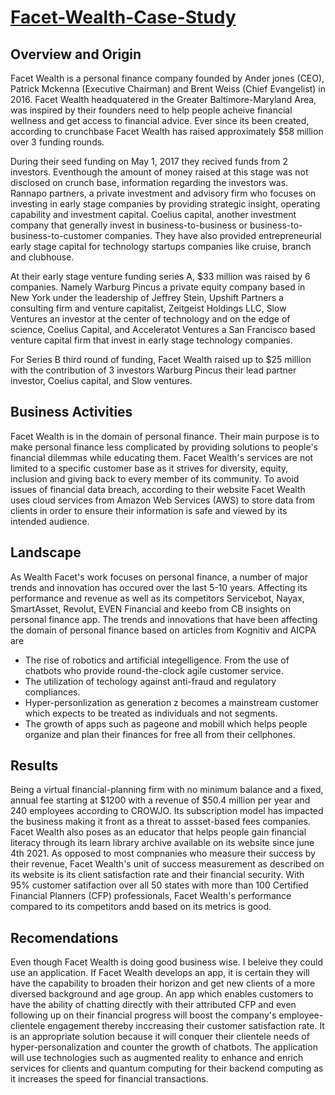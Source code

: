 # [Facet-Wealth-Case-Study](https://www.finder.com/niche-builder/5ccc5a5813449.png)
## Overview and Origin

Facet Wealth is a personal finance company founded by Ander jones (CEO), Patrick Mckenna (Executive Chairman) and Brent Weiss (Chief Evangelist) in 2016. Facet Wealth headquatered in the Greater Baltimore-Maryland Area, was inspired by their founders need to help people acheive financial wellness and get access to financial advice. Ever since its been created, according to crunchbase Facet Wealth has raised approximately $58 million over 3 funding rounds. 

During their seed funding on May 1, 2017 they recived funds from 2 investors. Eventhough the amount of money raised at this stage was not disclosed on crunch base, information regarding the investors was. Rannapo partners, a private investment and advisory firm who focuses on investing in early stage companies by providing strategic insight, operating capability and investment capital. Coelius capital, another investment company that generally invest in business-to-business or business-to-business-to-customer companies. They have also provided entrepreneurial early stage capital for technology startups companies like cruise, branch and clubhouse.

At their early stage venture funding series A, $33 million was raised by 6 companies. Namely Warburg Pincus a private equity company based in New York under the leadership of Jeffrey Stein, Upshift Partners a consulting firm and venture capitalist, Zeitgeist Holdings LLC, Slow Ventures an investor at the center of technology and on the edge of science, Coelius Capital, and Acceleratot Ventures a San Francisco based venture capital firm that invest in early stage technology companies. 

For Series B third round of funding, Facet Wealth raised up to $25 million with the contribution of 3 investors Warburg Pincus their lead partner investor, Coelius capital, and Slow ventures.


## Business Activities

Facet Wealth is in the domain of  personal finance. Their main purpose is to make personal finance less complicated by providing solutions to people's financial dilemmas while educating them. Facet Wealth's services are not limited to a specific customer base as it strives for diversity, equity, inclusion and giving back to every member of its community. To avoid issues of financial data breach, according to their website  Facet Wealth uses cloud services from Amazon Web Services (AWS) to store data from clients in order to ensure their information is safe and viewed by its intended audience. 

## Landscape

As Wealth Facet's work focuses on personal finance, a number of major trends and innovation has occured over the last 5-10 years. Affecting its performance and revenue as well as its competitors Servicebot, Nayax, SmartAsset, Revolut, EVEN Financial and keebo from CB insights on personal finance app. The trends and innovations that have been affecting the domain of personal finance based on articles from Kognitiv and AICPA  are 
* The rise of robotics and artificial integelligence. From the use of chatbots who provide round-the-clock agile customer service.
* The utilization of techology against anti-fraud and regulatory compliances. 
* Hyper-personlization as generation z becomes a mainstream customer which expects to be treated as individuals and not segments.
* The growth of apps such as pageone and mobill which helps people organize and plan their finances for free all from their cellphones. 


## Results

Being a virtual financial-planning firm with no minimum balance and a fixed, annual fee starting at $1200 with a revenue of $50.4 million per year and 240 employees according to CROWJO. Its subscription model has impacted the business making it front as a threat to assset-based fees companies. Facet Wealth also poses as an educator that helps people gain financial literacy through its learn library archive available on its website since june 4th 2021. As opposed to most compnanies who measure their success by their revenue, Facet Wealth's unit of success measurement as described on its website is its client satisfaction rate and their financial security. With 95% customer satifaction over all 50 states with more than 100 Certified Financial Planners (CFP) professionals, Facet Wealth's performance compared to its competitors andd based on its metrics is good. 


## Recomendations 

Even though Facet Wealth is doing good business wise. I beleive they could use an application. If Facet Wealth develops an app, it is certain they will have the capability to broaden their horizon and get new clients of a more diversed background and age group. An app which enables customers to have the ability of chatting directly with their attributed CFP and even following up on their financial progress will boost the company's employee-clientele engagement thereby inccreasing their customer satisfaction rate. It is an appropriate solution because it will conquer their clientele needs of hyper-personalization and counter the growth of chatbots. The application will use technologies such as augmented reality to enhance and enrich services for clients and quantum computing for their backend computing as it increases the speed for financial transactions.

